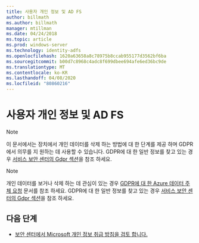 ```yaml
---
title: 사용자 개인 정보 및 AD FS
author: billmath
ms.author: billmath
manager: mtillman
ms.date: 04/24/2018
ms.topic: article
ms.prod: windows-server
ms.technology: identity-adfs
ms.openlocfilehash: 1620a63658a8c78975b8ccab955177d3562bf6ba
ms.sourcegitcommit: b00d7c8968c4adc8f699dbee694afe6ed36bc9de
ms.translationtype: MT
ms.contentlocale: ko-KR
ms.lasthandoff: 04/08/2020
ms.locfileid: "80860216"
---
```

# <a name="user-privacy-and-ad-fs"></a>사용자 개인 정보 및 AD FS



>[!Note] 
> 이 문서에서는 장치에서 개인 데이터를 삭제 하는 방법에 대 한 단계를 제공 하며 GDPR에서 의무를 지 원하는 데 사용할 수 있습니다. GDPR에 대 한 일반 정보를 찾고 있는 경우 [서비스 보안 센터의 Gdpr 섹션](https://www.microsoft.com/TrustCenter/Privacy/gdpr/default.aspx)을 참조 하세요.

>[!Note] 
>개인 데이터를 보거나 삭제 하는 데 관심이 있는 경우 [GDPR에 대 한 Azure 데이터 주체 요청](https://docs.microsoft.com/microsoft-365/compliance/gdpr-dsr-azure) 문서를 참조 하세요. GDPR에 대 한 일반 정보를 찾고 있는 경우 [서비스 보안 센터의 Gdpr 섹션](https://www.microsoft.com/TrustCenter/Privacy/gdpr/default.aspx)을 참조 하세요.

## <a name="next-steps"></a>다음 단계
* [보안 센터에서 Microsoft 개인 정보 취급 방침을 검토 합니다.](https://www.microsoft.com/trustcenter)

 